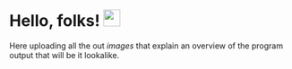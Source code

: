 # Hello, folks! <img src="https://raw.githubusercontent.com/MartinHeinz/MartinHeinz/master/wave.gif" width="30px">

Here uploading all the out *images* that explain an  overview of the program output 
that will be it lookalike.
